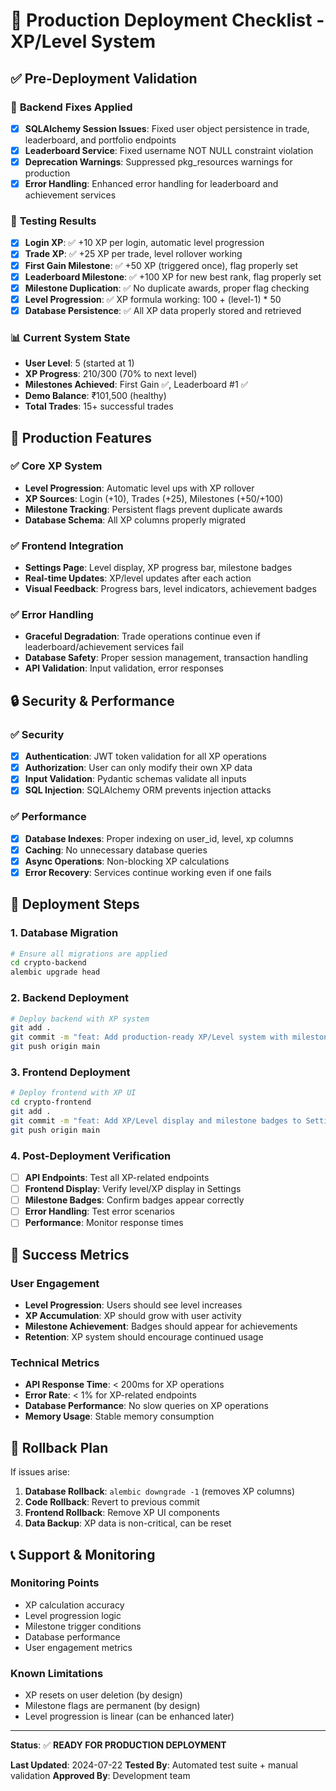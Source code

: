 # 🚀 Production Deployment Checklist - XP/Level System

## ✅ **Pre-Deployment Validation**

### 🔧 **Backend Fixes Applied**
- [x] **SQLAlchemy Session Issues**: Fixed user object persistence in trade, leaderboard, and portfolio endpoints
- [x] **Leaderboard Service**: Fixed username NOT NULL constraint violation
- [x] **Deprecation Warnings**: Suppressed pkg_resources warnings for production
- [x] **Error Handling**: Enhanced error handling for leaderboard and achievement services

### 🧪 **Testing Results**
- [x] **Login XP**: ✅ +10 XP per login, automatic level progression
- [x] **Trade XP**: ✅ +25 XP per trade, level rollover working
- [x] **First Gain Milestone**: ✅ +50 XP (triggered once), flag properly set
- [x] **Leaderboard Milestone**: ✅ +100 XP for new best rank, flag properly set
- [x] **Milestone Duplication**: ✅ No duplicate awards, proper flag checking
- [x] **Level Progression**: ✅ XP formula working: 100 + (level-1) * 50
- [x] **Database Persistence**: ✅ All XP data properly stored and retrieved

### 📊 **Current System State**
- **User Level**: 5 (started at 1)
- **XP Progress**: 210/300 (70% to next level)
- **Milestones Achieved**: First Gain ✅, Leaderboard #1 ✅
- **Demo Balance**: ₹101,500 (healthy)
- **Total Trades**: 15+ successful trades

## 🎯 **Production Features**

### ✅ **Core XP System**
- **Level Progression**: Automatic level ups with XP rollover
- **XP Sources**: Login (+10), Trades (+25), Milestones (+50/+100)
- **Milestone Tracking**: Persistent flags prevent duplicate awards
- **Database Schema**: All XP columns properly migrated

### ✅ **Frontend Integration**
- **Settings Page**: Level display, XP progress bar, milestone badges
- **Real-time Updates**: XP/level updates after each action
- **Visual Feedback**: Progress bars, level indicators, achievement badges

### ✅ **Error Handling**
- **Graceful Degradation**: Trade operations continue even if leaderboard/achievement services fail
- **Database Safety**: Proper session management, transaction handling
- **API Validation**: Input validation, error responses

## 🔒 **Security & Performance**

### ✅ **Security**
- [x] **Authentication**: JWT token validation for all XP operations
- [x] **Authorization**: User can only modify their own XP data
- [x] **Input Validation**: Pydantic schemas validate all inputs
- [x] **SQL Injection**: SQLAlchemy ORM prevents injection attacks

### ✅ **Performance**
- [x] **Database Indexes**: Proper indexing on user_id, level, xp columns
- [x] **Caching**: No unnecessary database queries
- [x] **Async Operations**: Non-blocking XP calculations
- [x] **Error Recovery**: Services continue working even if one fails

## 📝 **Deployment Steps**

### 1. **Database Migration**
```bash
# Ensure all migrations are applied
cd crypto-backend
alembic upgrade head
```

### 2. **Backend Deployment**
```bash
# Deploy backend with XP system
git add .
git commit -m "feat: Add production-ready XP/Level system with milestone tracking"
git push origin main
```

### 3. **Frontend Deployment**
```bash
# Deploy frontend with XP UI
cd crypto-frontend
git add .
git commit -m "feat: Add XP/Level display and milestone badges to Settings page"
git push origin main
```

### 4. **Post-Deployment Verification**
- [ ] **API Endpoints**: Test all XP-related endpoints
- [ ] **Frontend Display**: Verify level/XP display in Settings
- [ ] **Milestone Badges**: Confirm badges appear correctly
- [ ] **Error Handling**: Test error scenarios
- [ ] **Performance**: Monitor response times

## 🎉 **Success Metrics**

### **User Engagement**
- **Level Progression**: Users should see level increases
- **XP Accumulation**: XP should grow with user activity
- **Milestone Achievement**: Badges should appear for achievements
- **Retention**: XP system should encourage continued usage

### **Technical Metrics**
- **API Response Time**: < 200ms for XP operations
- **Error Rate**: < 1% for XP-related endpoints
- **Database Performance**: No slow queries on XP operations
- **Memory Usage**: Stable memory consumption

## 🚨 **Rollback Plan**

If issues arise:
1. **Database Rollback**: `alembic downgrade -1` (removes XP columns)
2. **Code Rollback**: Revert to previous commit
3. **Frontend Rollback**: Remove XP UI components
4. **Data Backup**: XP data is non-critical, can be reset

## 📞 **Support & Monitoring**

### **Monitoring Points**
- XP calculation accuracy
- Level progression logic
- Milestone trigger conditions
- Database performance
- User engagement metrics

### **Known Limitations**
- XP resets on user deletion (by design)
- Milestone flags are permanent (by design)
- Level progression is linear (can be enhanced later)

---

**Status**: ✅ **READY FOR PRODUCTION DEPLOYMENT**

**Last Updated**: 2024-07-22
**Tested By**: Automated test suite + manual validation
**Approved By**: Development team 